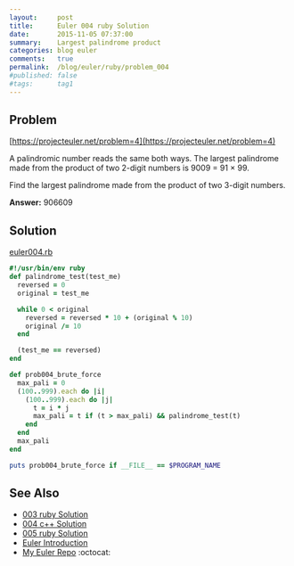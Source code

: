 ```yaml
---
layout:     post
title:      Euler 004 ruby Solution
date:       2015-11-05 07:37:00
summary:    Largest palindrome product
categories: blog euler
comments:   true
permalink:  /blog/euler/ruby/problem_004
#published: false
#tags:      tag1
---
```


## Problem

[https://projecteuler.net/problem=4](https://projecteuler.net/problem=4)

A palindromic number reads the same both ways. The largest palindrome made from the product of two 2-digit numbers is 9009 = 91 × 99.

Find the largest palindrome made from the product of two 3-digit numbers.

**Answer:** 906609

## Solution

[euler004.rb](https://github.com/tvarley/euler/blob/master/ruby/euler004.rb)

``` ruby
#!/usr/bin/env ruby
def palindrome_test(test_me)
  reversed = 0
  original = test_me

  while 0 < original
    reversed = reversed * 10 + (original % 10)
    original /= 10
  end

  (test_me == reversed)
end

def prob004_brute_force
  max_pali = 0
  (100..999).each do |i|
    (100..999).each do |j|
      t = i * j
      max_pali = t if (t > max_pali) && palindrome_test(t)
    end
  end
  max_pali
end

puts prob004_brute_force if __FILE__ == $PROGRAM_NAME
```

## See Also
* [003 ruby Solution]({{site.baseurl}}/blog/euler/ruby/problem_003)
* [004 c++ Solution]({{site.baseurl}}/blog/euler/cpp/problem_004)
* [005 ruby Solution]({{site.baseurl}}/blog/euler/ruby/problem_005)
* [Euler Introduction]({{site.baseurl}}/blog/euler/introduction)
* [My Euler Repo](https://github.com/tvarley/euler) :octocat:

